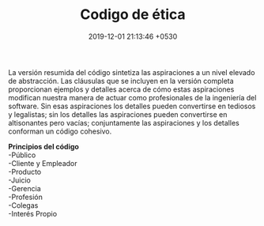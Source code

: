 ﻿---
layout: post
title:  "Codigo de ética"
date:   2019-12-01 21:13:46 +0530
---

<p>La versión resumida del código sintetiza las aspiraciones a un nivel elevado de abstracción. Las cláusulas que se incluyen en la versión completa proporcionan ejemplos y detalles acerca de cómo estas aspiraciones modifican nuestra manera de actuar como profesionales de la ingeniería del software. Sin esas aspiraciones los detalles pueden convertirse en tediosos y legalistas; sin los detalles las aspiraciones pueden convertirse en altisonantes pero vacías; conjuntamente las aspiraciones y los detalles conforman un código cohesivo.</p>
 <p><b>Principios del código</b><br>
-Público<br>
-Cliente y Empleador<br>
-Producto<br>
-Juicio<br>
-Gerencia<br>
-Profesión<br>
-Colegas<br>
-Interés Propio</p>


